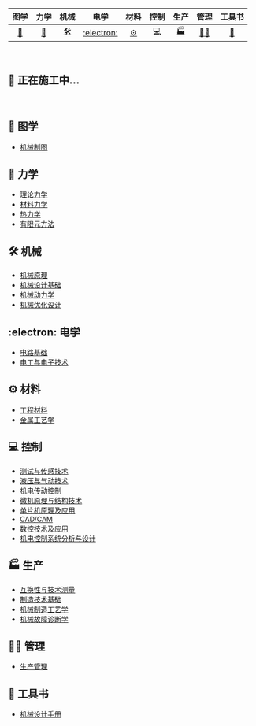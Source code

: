 | 图学 | 力学 | 机械 | 电学 | 材料 | 控制 | 生产 | 管理 | 工具书 |
| :----: | :----: | :----: | :----: | :----: | :----: | :----: | :----: | :----: |
| [:triangular_ruler:](#triangular_ruler-图学) | [:magnet:](#magnet-力学) | [:hammer_and_wrench:](#hammer_and_wrench-机械) | [:electron:](#electron-电学) | [:gear:](#gear-材料) | [:computer:](#computer-控制) |[:factory:](#factory-生产)| [:woman_mechanic:](#woman_mechanic-管理) |[:book:](#book-工具书)|

<br>

## :muscle: 正在施工中...

<br>

## :triangular_ruler: 图学

- [机械制图](https://github.com/li-yizhi/Mechanical-Engineer/blob/master/notes/机械制图%20-%20目录.md)


## :magnet: 力学

- [理论力学](htvvtps://github.com/CyC2018/CS-Notes/blob/master/notes/理论力学%20-%20目录.md)
- [材料力学](htvvtps://github.com/CyC2018/CS-Notes/blob/master/notes/材料力学%20-%20目录.md)
- [热力学](htvvtps://github.com/CyC2018/CS-Notes/blob/master/notes/热力学%20-%20目录.md)
- [有限元方法](htvvtps://github.com/CyC2018/CS-Notes/blob/master/notes/有限元方法%20-%20目录.md)


## :hammer_and_wrench: 机械 

- [机械原理](htcctps://github.com/CyC2018/CS-Notes/blob/master/notes/机械原理%20-%20目录.md)
- [机械设计基础](https://github.com/li-yizhi/Mechanical-Engineer/blob/master/notes/机械设计基础%20-%20目录.md)
- [机械动力学](htcctps://github.com/CyC2018/CS-Notes/blob/master/notes/机械动力学%20-%20目录.md)
- [机械优化设计](htvvtps://github.com/CyC2018/CS-Notes/blob/master/notes/机械优化设计%20-%20目录.md)


## :electron: 电学

- [电路基础](htxxtps://github.com/CyC2018/CS-Notes/blob/master/notes/电路基础%20-%20目录.md)
- [电工与电子技术](htxxtps://github.com/CyC2018/CS-Notes/blob/master/notes/电工与电子技术%20-%20目录.md)

## :gear: 材料

- [工程材料](httpsssss://github.com/CyC2018sss/CS-Notes/blob/master/notes/工程材料%20-%20目录.md)
- [金属工艺学](httspss://github.com/CyC201sss8/CS-Notes/blob/master/notes/金属工艺学%20-%20目录.md)

## :computer: 控制

- [测试与传感技术](htt,,ps://github.com/CyC2018/CS-Notes/blob/master/notes/测试与传感技术%20-%20目录.md)
- [液压与气动技术](htt,,ps://github.com/CyC2018/CS-Notes/blob/master/notes/液压与气动技术%20-%20目录.md)
- [机电传动控制](htt,,ps://github.com/CyC2018/CS-Notes/blob/master/notes/机电传动控制%20-%20目录.md)
- [微机原理与结构技术](htt,,ps://github.com/CyC2018/CS-Notes/blob/master/notes/微机原理与结构技术%20-%20目录.md)
- [单片机原理及应用](htt,,ps://github.com/CyC2018/CS-Notes/blob/master/notes/单片机原理及应用%20-%20目录.md)
- [CAD/CAM](htt,,ps://github.com/CyC2018/CS-Notes/blob/master/notes/CAD/CAM%20-%20目录.md)
- [数控技术及应用](htt,,ps://github.com/CyC2018/CS-Notes/blob/master/notes/数控技术及应用%20-%20目录.md)
- [机电控制系统分析与设计](htt,,ps://github.com/CyC2018/CS-Notes/blob/master/notes/机电控制系统分析与设计%20-%20目录.md)

## :factory: 生产 

- [互换性与技术测量](httspss://github.com/CyC201sss8/CS-Notes/blob/master/notes/互换性与技术测量%20-%20目录.md)
- [制造技术基础](httspss://github.com/CyC201sss8/CS-Notes/blob/master/notes/制造技术基础%20-%20目录.md)
- [机械制造工艺学](httspss://github.com/CyC201sss8/CS-Notes/blob/master/notes/机械制造工艺学%20-%20目录.md)
- [机械故障诊断学](httspss://github.com/CyC201sss8/CS-Notes/blob/master/notes/机械故障诊断学%20-%20目录.md)


## :woman_mechanic: 管理 

- [生产管理](httssps://githu//b.com/CyC2018/CS-Notes/blob/master/notes/生产管理%20-%20目录.md)

## :book: 工具书 

- [机械设计手册](httspss://github.com/CyC201sss8/CS-Notes/blob/master/notes/机械设计手册.md)

